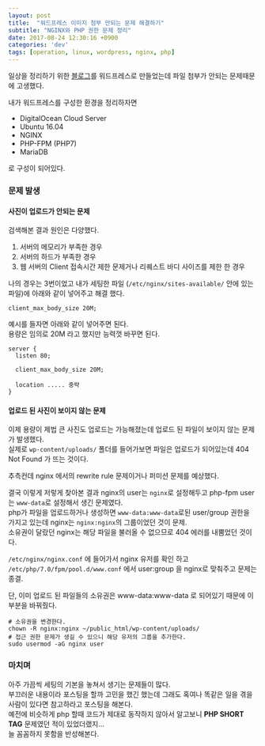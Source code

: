 ```yaml
---
layout: post
title:  "워드프레스 이미지 첨부 안되는 문제 해결하기"
subtitle: "NGINX와 PHP 권한 문제 정리"
date: 2017-08-24 12:30:16 +0900
categories: 'dev'
tags: [operation, linux, wordpress, nginx, php]
---
```


일상을 정리하기 위한 <a href="https://nadann.880322.com/" target="_blank">블로그</a>를 워드프레스로 만들었는데 파일 첨부가 안되는 문제때문에 고생했다.

내가 워드프레스를 구성한 환경을 정리하자면

* DigitalOcean Cloud Server
* Ubuntu 16.04
* NGINX
* PHP-FPM (PHP7)
* MariaDB

로 구성이 되어있다.

### 문제 발생

#### 사진이 업로드가 안되는 문제

검색해본 결과 원인은 다양했다.

1. 서버의 메모리가 부족한 경우
2. 서버의 하드가 부족한 경우
3. 웹 서버의 Client 접속시간 제한 문제거나 리퀘스트 바디 사이즈를 제한 한 경우

나의 경우는 3번이었고 내가 세팅한 파일 (`/etc/nginx/sites-available/` 안에 있는 파일)에 아래와 같이 넣어주고 해결 했다.

`client_max_body_size 20M;`

예시를 들자면 아래와 같이 넣어주면 된다.<br/>
용량은 임의로 20M 라고 했지만 능력껏 바꾸면 된다.

```
server {
  listen 80;

  client_max_body_size 20M;

  location ..... 중략
}
```

#### 업로드 된 사진이 보이지 않는 문제

이제 용량이 제법 큰 사진도 업로드는 가능해졌는데 업로드 된 파일이 보이지 않는 문제가 발생했다.<br/>
실제로 `wp-content/uploads/` 폴더를 들어가보면 파일은 업로드가 되어있는데 404 Not Found 가 뜨는 것이다.

추측컨데 nginx 에서의 rewrite rule 문제이거나 퍼미션 문제를 예상했다.

결국 이렇게 저렇게 찾아본 결과 nginx의 user는 `nginx`로 설정해두고 php-fpm user는 `www-data`로 설정해서 생긴 문제였다.<br/>
php가 파일을 업로드하거나 생성하면 `www-data:www-data`로된 user/group 권한을 가지고 있는데 nginx는 `nginx:nginx`의 그룹이었던 것이 문제.<br/>
소유권이 달랐던 nginx는 해당 파일을 불러올 수 없으므로 404 에러를 내뿜었던 것이다.

`/etc/nginx/nginx.conf` 에 들어가서 nginx 유저를 확인 하고 `/etc/php/7.0/fpm/pool.d/www.conf` 에서 user:group 을 nginx로 맞춰주고 문제는 종결.

단, 이미 업로드 된 파일들의 소유권은 www-data:www-data 로 되어있기 때문에 이 부분을 바꿔줬다.

``` shell
# 소유권을 변경한다.
chown -R nginx:nginx ~/public_html/wp-content/uploads/
# 접근 권한 문제가 생길 수 있으니 해당 유저의 그룹을 추가한다.
sudo usermod -aG nginx user
```


### 마치며

아주 가끔씩 세팅의 기본을 놓쳐서 생기는 문제들이 많다.<br/>
부끄러운 내용이라 포스팅을 할까 고민을 했긴 했는데 그래도 혹여나 똑같은 일을 겪을 사람이 있다면 참고하라고 포스팅을 해본다.<br/>
예전에 비슷하게 php 할때 코드가 제대로 동작하지 않아서 알고보니 **PHP SHORT TAG** 문제였던 적이 있었더랬지...<br/>
늘 꼼꼼하지 못함을 반성해본다.
